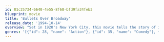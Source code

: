 ```yaml
---
id: 01c25734-6640-4e55-8f68-bfd9fa34feb3
blueprint: movie
title: 'Bullets Over Broadway'
release_date: '1994-10-14'
overview: "Set in 1920's New York City, this movie tells the story of idealistic young playwright David Shayne. Producer Julian Marx finally finds funding for the project from gangster Nick Valenti. The catch is that Nick's girl friend Olive Neal gets the part of a psychiatrist, and Olive is a bimbo who could never pass for a psychiatrist as well as being a dreadful actress. Agreeing to this first compromise is the first step to Broadway's complete seduction of David, who neglects longtime girl friend Ellen. Meanwhile David puts up with Warner Purcell, the leading man who is a compulsive eater, Helen Sinclair, the grand dame who wants her part jazzed up, and Cheech, Olive's interfering hitman / bodyguard. Eventually, the playwright must decide whether art or life is more important."
genres: '[{"id": 28, "name": "Action"}, {"id": 35, "name": "Comedy"}, {"id": 53, "name": "Thriller"}]'
---
```

